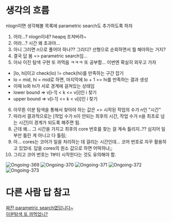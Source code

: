 # 생각의 흐름
nlogn이면 생각해볼 목록에 parametric search도 추가하도록 하자
1. 어라...? nlogn이네? heapq 조져버려~
2. 어라...? 시간 왜 초과야...
3. 아니 그러면 n으로 풀어야 하나?? 그리디? 선형으로 순회하면서 뭘 해야하는 거지?
4. 결국 답 봄 => parametric search임...
5. 아놔 이진 탐색 구현 또 까먹음 ㅋㅋㅋ 또 공부함... 이번엔 확실히 외우고 가자
- \[lo, hi\]이고 check(lo) != check(hi)를 만족하는 구간 잡기
- lo = mid, hi = mid로 하면, 마지막에 lo + 1 == hi를 만족하는 결과 생성
- 이때 lo와 hi가 서로 경계에 걸쳐있는 상태임
- lower bound => v\[i-1\] < k <= v\[i\]인 i 찾기
- upper bound => v\[i-1\] <= k < v\[i\]인 i 찾기
6. 아무튼 이분 탐색을 통해서 찾아야 하는 값은 => 시작된 작업의 수가 n인 "시간"
7. 따라서 결과적으로는 \[작업 수가 n이 안되는 최후의 시간, 작업 수가 n을 최초로 넘는 시간\]이 경계가 되도록 해주면 됨.
8. 근데 왜... 그 시간을 가지고 최후의 core 번호를 찾는 걸 계속 틀리지..?? 심지어 일부만 틀린 게 아니고 다 틀림;
9. 아... cores는 코어가 일을 처리하는 데 걸리는 시간인데... 코어 번호로 자꾸 활용하고 있었네. 답을 cores의 원소 값으로 하면 어떡하냐;;
10. 그리고 코어 번호는 1부터 시작한다는 것도 유의해야 함.

![Ongoing-369](https://github.com/user-attachments/assets/19e23e4a-1ab0-4d83-8bb4-cf27f8bfa1f9)
![Ongoing-370](https://github.com/user-attachments/assets/e4ba8c2d-1637-4f7a-a0ad-978bb53227b7)
![Ongoing-371](https://github.com/user-attachments/assets/c3a32e77-7202-4164-9cac-e3ffe2d82ebf)
![Ongoing-372](https://github.com/user-attachments/assets/1f15fabb-d84e-4c95-9ea1-74e04fede49a)
![Ongoing-373](https://github.com/user-attachments/assets/a7c3922e-6489-4561-ae46-75c6efdf3c13)


# 다른 사람 답 참고
[짜잔 parametric search였답니다~](https://velog.io/@longroadhome/%ED%94%84%EB%A1%9C%EA%B7%B8%EB%9E%98%EB%A8%B8%EC%8A%A4-LV.4-%EC%84%A0%EC%9E%85-%EC%84%A0%EC%B6%9C-%EC%8A%A4%EC%BC%80%EC%A4%84%EB%A7%81-JS)<br>
[이분탐색 또 까먹었니?](https://www.acmicpc.net/blog/view/109)
